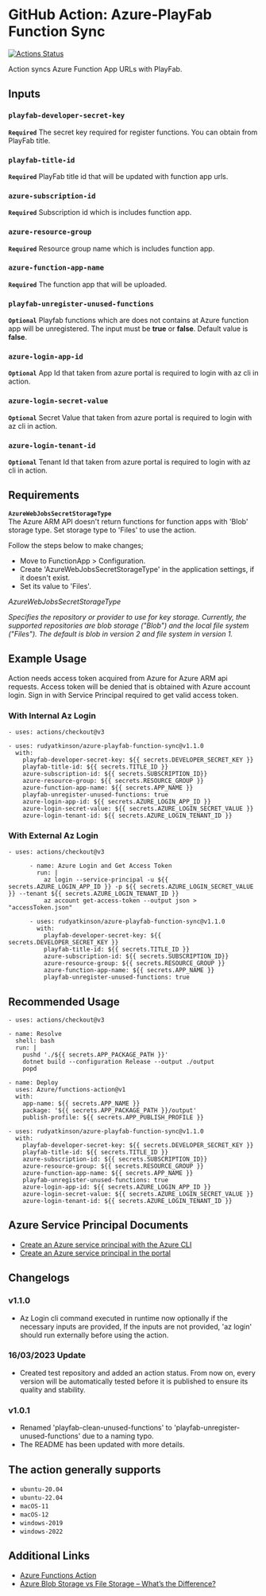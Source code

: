 # GitHub Action: Azure-PlayFab Function Sync
[![Actions Status](https://github.com/rudyatkinson/azure-playfab-function-sync-test/workflows/azure-playfab-function-sync-latest-version-test/badge.svg)](https://github.com/rudyatkinson/azure-playfab-function-sync-test/actions)

Action syncs Azure Function App URLs with PlayFab.

## Inputs

### `playfab-developer-secret-key`

**`Required`** The secret key required for register functions. You can obtain from PlayFab title.

### `playfab-title-id`

**`Required`** PlayFab title id that will be updated with function app urls.

### `azure-subscription-id`

**`Required`** Subscription id which is includes function app.

### `azure-resource-group`

**`Required`** Resource group name which is includes function app.

### `azure-function-app-name`

**`Required`** The function app that will be uploaded.

### `playfab-unregister-unused-functions`

**`Optional`** Playfab functions which are does not contains at Azure function app will be unregistered. The input must be **true** or **false**. Default value is **false**.

### `azure-login-app-id`

**`Optional`** App Id that taken from azure portal is required to login with az cli in action.

### `azure-login-secret-value`

**`Optional`** Secret Value that taken from azure portal is required to login with az cli in action.

### `azure-login-tenant-id`

**`Optional`** Tenant Id that taken from azure portal is required to login with az cli in action.

## Requirements

**`AzureWebJobsSecretStorageType`**  
The Azure ARM API doesn't return functions for function apps with 'Blob' storage type. Set storage type to 'Files' to use the action.

Follow the steps below to make changes;

* Move to FunctionApp > Configuration.
* Create 'AzureWebJobsSecretStorageType' in the application settings, if it doesn't exist.
* Set its value to 'Files'.

*AzureWebJobsSecretStorageType*

*Specifies the repository or provider to use for key storage. Currently, the supported repositories are blob storage ("Blob") and the local file system ("Files"). The default is blob in version 2 and file system in version 1.*

## Example Usage

Action needs access token acquired from Azure for Azure ARM api requests. Access token will be denied that is obtained with Azure account login. Sign in with Service Principal required to get valid access token.  

### With Internal Az Login

```
- uses: actions/checkout@v3
          
- uses: rudyatkinson/azure-playfab-function-sync@v1.1.0
  with:
    playfab-developer-secret-key: ${{ secrets.DEVELOPER_SECRET_KEY }}
    playfab-title-id: ${{ secrets.TITLE_ID }}
    azure-subscription-id: ${{ secrets.SUBSCRIPTION_ID}}
    azure-resource-group: ${{ secrets.RESOURCE_GROUP }}
    azure-function-app-name: ${{ secrets.APP_NAME }}
    playfab-unregister-unused-functions: true
    azure-login-app-id: ${{ secrets.AZURE_LOGIN_APP_ID }}
    azure-login-secret-value: ${{ secrets.AZURE_LOGIN_SECRET_VALUE }}
    azure-login-tenant-id: ${{ secrets.AZURE_LOGIN_TENANT_ID }}
```
### With External Az Login

```
- uses: actions/checkout@v3

      - name: Azure Login and Get Access Token
        run: |
          az login --service-principal -u ${{ secrets.AZURE_LOGIN_APP_ID }} -p ${{ secrets.AZURE_LOGIN_SECRET_VALUE }} --tenant ${{ secrets.AZURE_LOGIN_TENANT_ID }}
          az account get-access-token --output json > "accessToken.json"
          
      - uses: rudyatkinson/azure-playfab-function-sync@v1.1.0
        with:
          playfab-developer-secret-key: ${{ secrets.DEVELOPER_SECRET_KEY }}
          playfab-title-id: ${{ secrets.TITLE_ID }}
          azure-subscription-id: ${{ secrets.SUBSCRIPTION_ID}}
          azure-resource-group: ${{ secrets.RESOURCE_GROUP }}
          azure-function-app-name: ${{ secrets.APP_NAME }}
          playfab-unregister-unused-functions: true
```
  
## Recommended Usage

```
- uses: actions/checkout@v3

- name: Resolve
  shell: bash
  run: |
    pushd './${{ secrets.APP_PACKAGE_PATH }}'
    dotnet build --configuration Release --output ./output
    popd
    
- name: Deploy
  uses: Azure/functions-action@v1
  with:
    app-name: ${{ secrets.APP_NAME }}
    package: '${{ secrets.APP_PACKAGE_PATH }}/output'
    publish-profile: ${{ secrets.APP_PUBLISH_PROFILE }}
          
- uses: rudyatkinson/azure-playfab-function-sync@v1.1.0
  with:
    playfab-developer-secret-key: ${{ secrets.DEVELOPER_SECRET_KEY }}
    playfab-title-id: ${{ secrets.TITLE_ID }}
    azure-subscription-id: ${{ secrets.SUBSCRIPTION_ID}}
    azure-resource-group: ${{ secrets.RESOURCE_GROUP }}
    azure-function-app-name: ${{ secrets.APP_NAME }}
    playfab-unregister-unused-functions: true
    azure-login-app-id: ${{ secrets.AZURE_LOGIN_APP_ID }}
    azure-login-secret-value: ${{ secrets.AZURE_LOGIN_SECRET_VALUE }}
    azure-login-tenant-id: ${{ secrets.AZURE_LOGIN_TENANT_ID }}
```

## Azure Service Principal Documents

* [Create an Azure service principal with the Azure CLI](https://learn.microsoft.com/en-us/cli/azure/create-an-azure-service-principal-azure-cli)
* [Create an Azure service principal in the portal](https://learn.microsoft.com/en-us/azure/active-directory/develop/howto-create-service-principal-portal)

## Changelogs
### v1.1.0
* Az Login cli command executed in runtime now optionally if the necessary inputs are provided, If the inputs are not provided, 'az login' should run externally before using the action.
### 16/03/2023 Update
* Created test repository and added an action status. From now on, every version will be automatically tested before it is published to ensure its quality and stability.
### v1.0.1  
* Renamed 'playfab-clean-unused-functions' to 'playfab-unregister-unused-functions' due to a naming typo.
* The README has been updated with more details.

## The action generally supports 

* `ubuntu-20.04`
* `ubuntu-22.04`
* `macOS-11`
* `macOS-12`
* `windows-2019`
* `windows-2022`

## Additional Links

* [Azure Functions Action](https://github.com/marketplace/actions/azure-functions-action)
* [Azure Blob Storage vs File Storage – What’s the Difference?](https://cloudinfrastructureservices.co.uk/azure-blob-storage-vs-file-storage-whats-the-difference-pros-and-cons)
